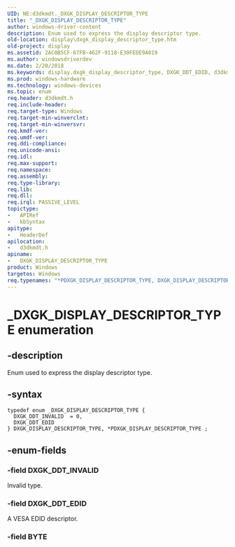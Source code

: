 ```yaml
---
UID: NE:d3dkmdt._DXGK_DISPLAY_DESCRIPTOR_TYPE
title: "_DXGK_DISPLAY_DESCRIPTOR_TYPE"
author: windows-driver-content
description: Enum used to express the display descriptor type.
old-location: display\dxgk_display_descriptor_type.htm
old-project: display
ms.assetid: 2AC0B5CF-67FB-462F-9118-E30FEDE9A019
ms.author: windowsdriverdev
ms.date: 2/20/2018
ms.keywords: display.dxgk_display_descriptor_type, DXGK_DDT_EDID, d3dkmdt/PDXGK_DISPLAY_DESCRIPTOR_TYPE, *PDXGK_DISPLAY_DESCRIPTOR_TYPE, DXGK_DISPLAY_DESCRIPTOR_TYPE enumeration [Display Devices], _DXGK_DISPLAY_DESCRIPTOR_TYPE, d3dkmdt/DXGK_DISPLAY_DESCRIPTOR_TYPE, d3dkmdt/DXGK_DDT_INVALID, d3dkmdt/DXGK_DDT_EDID, PDXGK_DISPLAY_DESCRIPTOR_TYPE enumeration pointer [Display Devices], DXGK_DDT_INVALID, PDXGK_DISPLAY_DESCRIPTOR_TYPE, DXGK_DISPLAY_DESCRIPTOR_TYPE
ms.prod: windows-hardware
ms.technology: windows-devices
ms.topic: enum
req.header: d3dkmdt.h
req.include-header: 
req.target-type: Windows
req.target-min-winverclnt: 
req.target-min-winversvr: 
req.kmdf-ver: 
req.umdf-ver: 
req.ddi-compliance: 
req.unicode-ansi: 
req.idl: 
req.max-support: 
req.namespace: 
req.assembly: 
req.type-library: 
req.lib: 
req.dll: 
req.irql: PASSIVE_LEVEL
topictype:
-	APIRef
-	kbSyntax
apitype:
-	HeaderDef
apilocation:
-	d3dkmdt.h
apiname:
-	DXGK_DISPLAY_DESCRIPTOR_TYPE
product: Windows
targetos: Windows
req.typenames: "*PDXGK_DISPLAY_DESCRIPTOR_TYPE, DXGK_DISPLAY_DESCRIPTOR_TYPE"
---
```


# _DXGK_DISPLAY_DESCRIPTOR_TYPE enumeration


## -description


Enum used to express the display descriptor type.


## -syntax


````
typedef enum _DXGK_DISPLAY_DESCRIPTOR_TYPE { 
  DXGK_DDT_INVALID  = 0,
  DXGK_DDT_EDID
} DXGK_DISPLAY_DESCRIPTOR_TYPE, *PDXGK_DISPLAY_DESCRIPTOR_TYPE ;
````


## -enum-fields




### -field DXGK_DDT_INVALID

Invalid type.


### -field DXGK_DDT_EDID

A VESA EDID descriptor.


### -field BYTE



